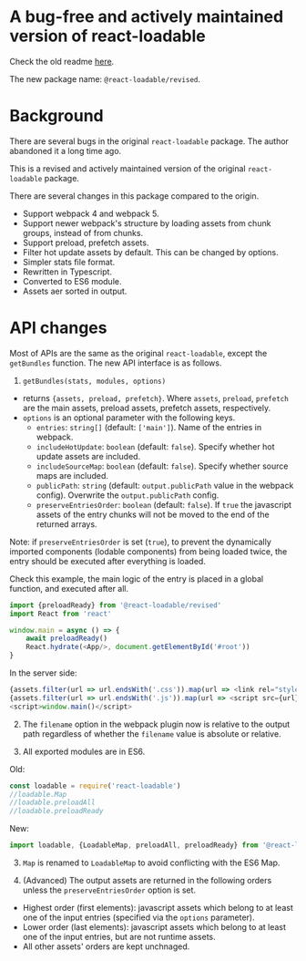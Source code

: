 # A bug-free and actively maintained version of react-loadable

Check the old readme [here](https://github.com/react-loadable/revised/blob/master/README-old.md).

The new package name: `@react-loadable/revised`.

# Background

There are several bugs in the original `react-loadable` package. The author abandoned it a long time ago.

This is a revised and actively maintained version of the original `react-loadable` package.

There are several changes in this package compared to the origin.

- Support webpack 4 and webpack 5.
- Support newer webpack's structure by loading assets from chunk groups, instead of from chunks.
- Support preload, prefetch assets.
- Filter hot update assets by default. This can be changed by options.
- Simpler stats file format.
- Rewritten in Typescript.
- Converted to ES6 module.
- Assets aer sorted in output.

# API changes

Most of APIs are the same as the original `react-loadable`, except the `getBundles` function.
The new API interface is as follows.

1. `getBundles(stats, modules, options)`
 
- returns `{assets, preload, prefetch}`.
 Where `assets`, `preload`, `prefetch` are the main assets, preload assets, prefetch assets, respectively.
- `options` is an optional parameter with the following keys.
    * `entries`: `string[]` (default: `['main']`). Name of the entries in webpack.
    * `includeHotUpdate`: `boolean` (default: `false`). Specify whether hot update assets are included. 
    * `includeSourceMap`: `boolean` (default: `false`). Specify whether source maps are included. 
    * `publicPath`: `string` (default: `output.publicPath` value in the webpack config). Overwrite the `output.publicPath` config.
    * `preserveEntriesOrder`: `boolean` (default: `false`). If `true` the javascript assets of the entry chunks will not be moved to the end of the returned arrays.
    
Note: if `preserveEntriesOrder` is set (`true`), to prevent the dynamically imported components (lodable components) from being loaded twice, the entry should be executed after everything is loaded.

Check this example, the main logic of the entry is placed in a global function, and executed after all.

```javascript
import {preloadReady} from '@react-loadable/revised'
import React from 'react'

window.main = async () => {
    await preloadReady()
    React.hydrate(<App/>, document.getElementById('#root'))
}
```

In the server side:

```javascript
{assets.filter(url => url.endsWith('.css')).map(url => <link rel="stylesheet" href={url} key={url}/>)}
{assets.filter(url => url.endsWith('.js')).map(url => <script src={url} key={url}/>)}
<script>window.main()</script>
```

2. The `filename` option in the webpack plugin now is relative to the output path regardless of whether the `filename` value is absolute or relative.

3. All exported modules are in ES6.

Old:

```javascript
const loadable = require('react-loadable')
//loadable.Map
//loadable.preloadAll
//loadable.preloadReady
```

New:

```javascript
import loadable, {LoadableMap, preloadAll, preloadReady} from '@react-loadable/revised'
```

3. `Map` is renamed to `LoadableMap` to avoid conflicting with the ES6 Map.

4. (Advanced) The output assets are returned in the following orders unless the `preserveEntriesOrder` option is set.
- Highest order (first elements): javascript assets which belong to at least one of the input entries (specified via the `options` parameter).
- Lower order (last elements): javascript assets which belong to at least one of the input entries, but are not runtime assets.
- All other assets' orders are kept unchnaged.

